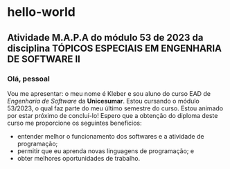 # hello-world
## Atividade M.A.P.A do módulo 53 de 2023 da disciplina TÓPICOS ESPECIAIS EM ENGENHARIA DE SOFTWARE II 
### **Olá, pessoal**

Vou me apresentar: o meu nome é Kleber e sou aluno do curso EAD de *Engenharia de Software* da **Unicesumar**. Estou cursando o módulo 53/2023, o qual faz parte do meu último semestre do curso. Estou animado por estar próximo de concluí-lo! Espero que a obtenção do diploma deste curso me proporcione os seguintes benefícios:
- entender melhor o funcionamento dos softwares e a atividade de programação;
- permitir que eu aprenda novas linguagens de programação; e
- obter melhores oportunidades de trabalho.

